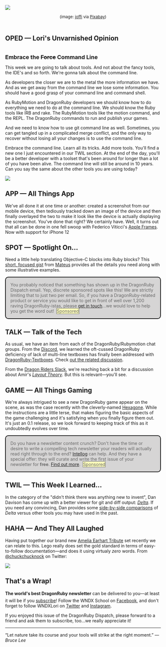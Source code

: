 <div style="display:none;font-size:0;line-height:0;max-height:0;mso-hide:all">DRD090: The Design Issue. Well, sort of.</div>

![](https://dragonrubydispatch.com/assets/images/joffi-via-pixabay-590x338.png)

<div style="font-size: small; text-align: center; padding-bottom: 20px;">(image: <a href="https://pixabay.com/users/joffi-1229850/">joffi</a> via <a href="https://pixabay.com/photos/hacking-hacker-computer-internet-1685092/">Pixabay</a>)</div>

## OPED &#8212; Lori's Unvarnished Opinion

<div style="font-size: large; text-align: left; padding-top: 20px;"><b>Embrace the <strike>Force</strike> Command Line</b></div>

This week we are going to talk about tools. And not about the fancy tools, the IDE's and so forth. We're gonna talk about the command line.

As developers the closer we are to the metal the more information we have. And as we get away from the command line we lose some information. You should have a good grasp of your command line and command shell.

As RubyMotion and DragonRuby developers we should know how to do everything we need to do at the command line. We should know the Ruby tools like IRB and rake. The RubyMotion tools like the motion command, and the REPL. The DragonRuby commands to run and publish your games.

And we need to know how to use git command line as well. Sometimes, you can get tangled up in a complicated merge conflict, and the only way to recover without losing all your changes is to use the command line.

Embrace the command line. Learn all its tricks. Add more tools. You'll find a new one I just encountered in our TWIL section. At the end of the day, you'll be a better developer with a toolset that's been around for longer than a lot of you have been alive. The command line will still be around in 10 years. Can you say the same about the other tools you are using today?

![](https://dragonrubydispatch.com/assets/images/lori-olson-signature.jpg)


## APP &#8212; All Things App

We've all done it at one time or another: created a screenshot from our mobile device, then tediously tracked down an image of the device and then finally overlayed the two to make it look like the device is actually displaying the screenshot. You've done that right? We certainly have. Well, it turns out that all can be done in one fell swoop with Federico Viticci's [Apple Frames](https://www.macstories.net/ios/apple-frames-now-with-support-for-the-iphone-12-mini-and-iphone-12-pro-max/). Now with support for iPhone 12

## SPOT &#8212; Spotlight On...

Need a little help translating Objective-C blocks into Ruby blocks? This [short, focused gist](https://gist.github.com/seanlilmateus/3187192) from [Mateus](https://gist.github.com/seanlilmateus) provides all the details you need along with some illustrative examples.

<div style="background: #D6D5D5; padding: 15px; border-style: solid; border-width: 2px; border-color: black; margin-bottom: 15px; border-radius: 10px;" ><span style="color: #666666;">You probably noticed that something has shown up in the DragonRuby Dispatch email. Yep, discrete sponsored spots like this! We are strictly limiting that to just two per email. So, if you have a DragonRuby-related product or service you would like to get in front of well over 1,200 raving DragonRuby-istas, please <a href="mailto:lori@wndx.com">get in touch</a>...we would love to help you get the word out!&nbsp;&nbsp;<span style="background-color: #FFFFBB; border-style: solid; border-width: 1px; border-color: #666666">Sponsored</span></span></div>

## TALK &#8212; Talk of the Tech

As usual, we have an item from each of the DragonRuby/Rubymotion chat groups.  From the [Discord](https://discord.com/channels/608064116111966245), we learned the oft-cussed DragonRuby deficiency of lack of multi-line textboxes has finally been addressed with [DragonRuby-Textboxes](https://github.com/Islacrusez/DragonRuby-Textboxes). Check [out the related discussion](https://discord.com/channels/608064116111966245/674410581326823446/869860442837745664).

From the [Dragon Riders Slack](https://motioneers.slack.com), we're reaching back a bit for a discussion about Amir's _[Layout Theory](https://motioneers.slack.com/archives/C055RDLS0/p1616625089025100?thread_ts=1615480811.062800&cid=C055RDLS0)_. But this is relevant&mdash;you'll see.  

## GAME &#8212; All Things Gaming

We're always intrigued to see a new DragonRuby game appear on the scene, as was the case recently with the cleverly-named [Hexagone](https://czolzen.itch.io/hexagone). While the instructions are a little terse, that makes figuring the basic aspects of the game challenging and it's satisfying when you finally figure them out.  It's just an 0.1 release, so we look forward to keeping track of this as it undoubtedly evolves over time.

<div style="background: #D6D5D5; padding: 15px; border-style: solid; border-width: 2px; border-color: black; margin-bottom: 15px; border-radius: 10px;" ><span style="color: #666666;">Do you have a newsletter content crunch? Don't have the time or desire to write a compelling tech newsletter your readers will actually read right through to the end? <a href="https://intellog.com/content-crunch.html">Intellog</a> can help. And they have a special offer: they will curate and write the first issue of your newsletter for <b>free</b>. <a href="https://intellog.com/content-crunch.html">Find out more</a>.&nbsp;&nbsp;<span style="background-color: #FFFFBB; border-style: solid; border-width: 1px; border-color: #666666">Sponsored</span></span></div>

## TWIL &#8212; This Week I Learned...

In the category of the "didn't think there was anything new to invent", Dan Davison has come up with a better viewer for git and diff output: _[Delta](https://github.com/dandavison/delta)_. If you need any convincing, Dan provides some [side-by-side comparisons](https://github.com/dandavison/delta#comparisons-with-other-tools) of _Delta_ versus other tools you may have used in the past.

## HAHA &#8212; And They All Laughed

Having put together our brand new [Amelia Earhart Tribute](https://www.lego.com/en-ca/product/amelia-earhart-tribute-40450) set recently we can relate to this. Lego really does set the gold standard in terms of easy-to-follow documentation&mdash;and does it using virtualy _zero_ words. From [@chuckchucknock](https://twitter.com/chuckchucknock) on Twitter:

![](https://dragonrubydispatch.com/assets/images/just-read-the-documentation-590x691.png)

## That's a Wrap!

**The world's best DragonRuby newsletter** can be delivered to you&#8212;at least it will be if you [subscribe](https://motivated-experimenter-209.ck.page/bd51551808)! Follow the WNDX School on [Facebook](https://www.facebook.com/wndxschool), and don't forget to follow WNDXLori on [Twitter](https://twitter.com/wndxlori) and [Instagram](https://instagram.com/wndxlori).

If you enjoyed this issue of the DragonRuby Dispatch, please forward to a friend and ask them to subscribe, too...we really appreciate it!

<hr/>

&ldquo;Let nature take its course and your tools will strike at the right moment.&rdquo; &#8212; <em>Bruce Lee</em>



